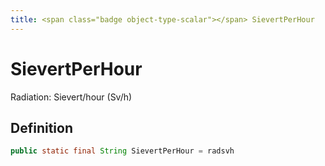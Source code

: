 ```yaml
---
title: <span class="badge object-type-scalar"></span> SievertPerHour
---
```

# <span class="badge object-type-scalar"></span> SievertPerHour

Radiation: Sievert/hour (Sv/h)

## Definition

```java
public static final String SievertPerHour = radsvh
```
